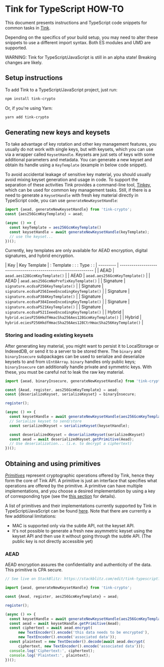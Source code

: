 # Tink for TypeScript HOW-TO

This document presents instructions and TypeScript code snippets for common
tasks in [Tink](https://github.com/google/tink).

Depending on the specifics of your build setup, you may need to alter these
snippets to use a different import syntax. Both ES modules and UMD are
supported.

WARNING: Tink for TypeScript/JavaScript is still in an alpha state! Breaking
changes are likely.

## Setup instructions

To add Tink to a TypeScript/JavaScript project, just run:

```sh
npm install tink-crypto
```

Or, if you're using Yarn:

```sh
yarn add tink-crypto
```

## Generating new keys and keysets

To take advantage of key rotation and other key management features, you usually
do not work with single keys, but with keysets, which you can use via a wrapper
called `KeysetHandle`. Keysets are just sets of keys with some additional
parameters and metadata. You can generate a new keyset and obtain its handle
using a `KeyTemplate` (example in below code snippet).

To avoid accidental leakage of sensitive key material, you should usually avoid
mixing keyset generation and usage in code. To support the separation of these
activities Tink provides a command-line tool, [Tinkey](TINKEY.md), which can be
used for common key management tasks. Still, if there is a need to generate a
`KeysetHandle` with fresh key material directly in TypeScript code, you can use
`generateNewKeysetHandle`:

```javascript
import {aead, generateNewKeysetHandle} from 'tink-crypto';
const {aes256GcmKeyTemplate} = aead;

(async () => {
  const keyTemplate = aes256GcmKeyTemplate()
  const keysetHandle = await generateNewKeysetHandle(keyTemplate);
  // use the keyset...
})();
```

Currently, key templates are only available for AEAD encryption, digital
signatures, and hybrid encryption.

| Key       | Key Template                                                     |
: Template  :                                                                  :
: Type      :                                                                  :
| --------- | ---------------------------------------------------------------- |
| AEAD      | `aead.aes128GcmKeyTemplate()`                                    |
| AEAD      | `aead.aes256GcmKeyTemplate()`                                    |
| AEAD      | `aead.aes256GcmNoPrefixKeyTemplate()`                            |
| Signature | `signature.ecdsaP256KeyTemplate()`                               |
| Signature | `signature.ecdsaP256IeeeEncodingKeyTemplate()`                   |
| Signature | `signature.ecdsaP384KeyTemplate()`                               |
| Signature | `signature.ecdsaP384IeeeEncodingKeyTemplate()`                   |
| Signature | `signature.ecdsaP521KeyTemplate()`                               |
| Signature | `signature.ecdsaP521IeeeEncodingKeyTemplate()`                   |
| Hybrid    | `hybrid.eciesP256HkdfHmacSha256Aes128GcmKeyTemplate()`           |
| Hybrid    | `hybrid.eciesP256HkdfHmacSha256Aes128CtrHmacSha256KeyTemplate()` |

### Storing and loading existing keysets

After generating key material, you might want to persist it to LocalStorage or
IndexedDB, or send it to a server to be stored there. The `binary` and
`binaryInsecure` subpackages can be used to serialize and deserialize keysets to
and from `UInt8Array`. `binary` handles only public keys; `binaryInsecure` can
additionally handle private and symmetric keys. With these, you must be careful
not to leak the raw key material.

```javascript
import {aead, binaryInsecure, generateNewKeysetHandle} from 'tink-crypto';

const {Aead, register, aes256GcmKeyTemplate} = aead;
const {deserializeKeyset, serializeKeyset} = binaryInsecure;

register();

(async () => {
  const keysetHandle = await generateNewKeysetHandle(aes256GcmKeyTemplate());
  // Serialize keyset to send/store
  const serializedKeyset = serializeKeyset(keysetHandle);

  const deserializedKeyset = deserializeKeyset(serializedKeyset)
  const aead = await deserializedKeyset.getPrimitive(Aead);
  // Use deserialization... (i.e. to decrypt a ciphertext)
})();
```

## Obtaining and using primitives

[*Primitives*](PRIMITIVES.md) represent cryptographic operations offered by
Tink, hence they form the core of Tink API. A primitive is just an interface
that specifies what operations are offered by the primitive. A primitive can
have multiple implementations, and you choose a desired implementation by using
a key of corresponding type (see the
[this section](KEY-MANAGEMENT.md#key-keyset-and-keysethandle) for details).

A list of primitives and their implementations currently supported by Tink in
TypeScript/JavaScript can be found [here](PRIMITIVES.md#typescriptjavascript).
Note that there are currently a few additional limitations:

*   MAC is supported only via the subtle API, not the keyset API.
*   It's not possible to generate a fresh new asymmetric keyset using the keyset
    API and then use it without going through the subtle API. (The public key is
    not directly accessible yet)

### AEAD

AEAD encryption assures the confidentiality and authenticity of the data. This
primitive is CPA secure.

```javascript
// See live on StackBlitz: https://stackblitz.com/edit/tink-typescript?file=index.ts

import {aead, generateNewKeysetHandle} from 'tink-crypto';

const {Aead, register, aes256GcmKeyTemplate} = aead;

register();

(async () => {
  const keysetHandle = await generateNewKeysetHandle(aes256GcmKeyTemplate());
  const aead = await keysetHandle.getPrimitive(Aead);
  const ciphertext = await aead.encrypt(
      new TextEncoder().encode('this data needs to be encrypted'),
      new TextEncoder().encode('associated data'));
  const plaintext = new TextDecoder().decode(await aead.decrypt(
      ciphertext, new TextEncoder().encode('associated data')));
  console.log('Ciphertext:', ciphertext);
  console.log('Plaintext:', plaintext);
})();
```
